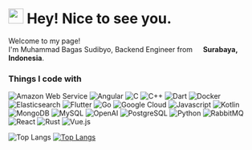<h1><img src="https://emojis.slackmojis.com/emojis/images/1531849430/4246/blob-sunglasses.gif?1531849430" width="30"/> Hey! Nice to see you.</h1>

<p>Welcome to my page! </br> I'm Muhammad Bagas Sudibyo, Backend Engineer from <img src="https://cdn-icons-png.flaticon.com/512/6157/6157721.png" width="13"/> <b>Surabaya, Indonesia</b>.
<h3>Things I code with</h3>

<p>
  <img alt="Amazon Web Service" src="https://img.shields.io/badge/-Amazon Web Service-F79400?style=flat-square&logo=amazonwebservices&logoColor=white" />
  <img alt="Angular" src="https://img.shields.io/badge/-Angular-D6002F?style=flat-square&logo=angular&logoColor=white" />
  <img alt="C" src="https://img.shields.io/badge/-C-6295CB?style=flat-square&logo=c&logoColor=white" />
  <img alt="C++" src="https://img.shields.io/badge/-C++-6295CB?style=flat-square&logo=cplusplus&logoColor=white" />
  <img alt="Dart" src="https://img.shields.io/badge/-Dart-2BB1EE?style=flat-square&logo=dart&logoColor=white" />
  <img alt="Docker" src="https://img.shields.io/badge/-Docker-46a2f1?style=flat-square&logo=docker&logoColor=white" />
  <img alt="Elasticsearch" src="https://img.shields.io/badge/-Elasticsearch-00B9AD?style=flat-square&logo=elasticsearch&logoColor=white" />
  <img alt="Flutter" src="https://img.shields.io/badge/-Flutter-44CAF5?style=flat-square&logo=flutter&logoColor=white" />
  <img alt="Go" src="https://img.shields.io/badge/-Go-00A7D0?style=flat-square&logo=go&logoColor=white" />
  <img alt="Google Cloud" src="https://img.shields.io/badge/-Google Cloud-E34133?style=flat-square&logo=googlecloud&logoColor=white" />
  <img alt="Javascript" src="https://img.shields.io/badge/-Javascript-D3B32C?style=flat-square&logo=javascript&logoColor=white" />
  <img alt="Kotlin" src="https://img.shields.io/badge/-Kotlin-756CD8?style=flat-square&logo=kotlin&logoColor=white" />
  <img alt="MongoDB" src="https://img.shields.io/badge/-MongoDB-13aa52?style=flat-square&logo=mongodb&logoColor=white" />
  <img alt="MySQL" src="https://img.shields.io/badge/-MySQL-42759C?style=flat-square&logo=mysql&logoColor=white" />
  <img alt="OpenAI" src="https://img.shields.io/badge/-OpenAI-229D79?style=flat-square&logo=openai&logoColor=white" />
  <img alt="PostgreSQL" src="https://img.shields.io/badge/-PostgreSQL-33638C?style=flat-square&logo=postgresql&logoColor=white" />
  <img alt="Python" src="https://img.shields.io/badge/-Python-407AA9?style=flat-square&logo=python&logoColor=white" />
  <img alt="RabbitMQ" src="https://img.shields.io/badge/-RabbitMQ-EF6000?style=flat-square&logo=rabbitmq&logoColor=white" />
  <img alt="React" src="https://img.shields.io/badge/-React-45b8d8?style=flat-square&logo=react&logoColor=white" />
  <img alt="Rust" src="https://img.shields.io/badge/-Rust-DE3516?style=flat-square&logo=rust&logoColor=white" />
  <img alt="Vue.js" src="https://img.shields.io/badge/-Vue.js-3FB27F?style=flat-square&logo=vuedotjs&logoColor=white" />
</p>


![Top Langs](https://github-readme-stats.vercel.app/api/top-langs/?username=bagasdouzun&layout=compact)
[![Top Langs](https://github-readme-stats.vercel.app/api/top-langs/?username=bagasdouzun&layout=pie)](https://github.com/bagasdouzun/github-readme-stats)
